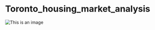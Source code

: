 # Toronto_housing_market_analysis

![This is an image](https://myoctocat.com/assets/images/base-octocat.svg)
